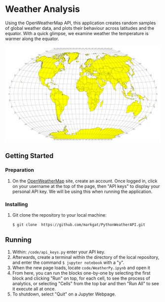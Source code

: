 # Weather Analysis
Using the OpenWeatherMap API, this application creates random samples of global weather data, and plots their behaviour across latitudes and the equator. With a quick glimpse, we examine weather the temperature is warmer along the equator.

![Equator](Images/equatorsign.png)

## Getting Started
### Preparation
1) On the [OpenWeatherMap](https://openweathermap.org/) site, create an account. Once logged in, click on your username at the top of the page, then "API keys" to display your personal API key. We will be using this when running the application.
### Installing
1) Git clone the repository to your local machine:
    ````
    $ git clone  https://github.com/markgat/PythonWeatherAPI.git
    ````
## Running
1) Within: ````/code/api_keys.py```` enter your API key.
2) Afterwards, create a terminal within the directory of the local repository, and enter the command ````$ jupyter notebook```` with a "y".
3) When the new page loads, locate ````code/WeatherPy.ipynb```` and open it
4) From here, you can run the blocks one-by-one by selecting the first block and clicking "Run" on top, for each cell, to see the process of analytics, or selecting "Cells" from the top bar and then "Run All" to see it execute all at once.
5) To shutdown, select "Quit" on a Jupyter Webpage.